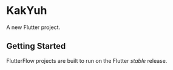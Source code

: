 # KakYuh

A new Flutter project.

## Getting Started

FlutterFlow projects are built to run on the Flutter _stable_ release.

